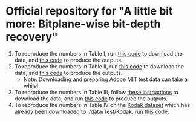# Official repository for "A little bit more: Bitplane-wise bit-depth recovery"

1. To reproduce the numbers in Table I, run [this code](https://github.com/abhijithpunnappurath/a-little-bit-more/blob/master/download_data_and_test/download_Sintel_test_set.m) to download the data, and [this code](https://github.com/abhijithpunnappurath/a-little-bit-more/blob/master/download_data_and_test/test_table_I_Sintel.txt) to produce the outputs.
2. To reproduce the numbers in Table II, run [this code](https://github.com/abhijithpunnappurath/a-little-bit-more/blob/master/download_data_and_test/download_Adobe_MIT_test_set.m) to download the data, and [this code](https://github.com/abhijithpunnappurath/a-little-bit-more/blob/master/download_data_and_test/test_table_II_Adobe_MIT.txt) to produce the outputs.     
     - Note: Downloading and preparing Adobe MIT test data can take a while!
3. To reproduce the numbers in Table III, follow [these instructions](https://github.com/abhijithpunnappurath/a-little-bit-more/blob/master/download_data_and_test/download_TESTIMAGES_dataset.txt) to download the data, and run [this code](https://github.com/abhijithpunnappurath/a-little-bit-more/blob/master/download_data_and_test/test_table_III_TESTIMAGES_1200.txt) to produce the outputs.
4. To reproduce the numbers in Table IV on the [Kodak dataset](http://r0k.us/graphics/kodak/) which has already been downloaded to ./data/Test/Kodak, run [this code](https://github.com/abhijithpunnappurath/a-little-bit-more/blob/master/download_data_and_test/test_table_IV_Kodak.txt).

